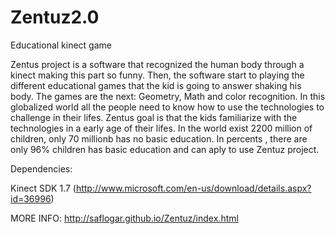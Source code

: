 # Zentuz2.0
Educational kinect game

Zentus project is a software that recognized the human body through a kinect making this part so funny. Then, the software start to playing the different educational games that the kid is going to answer shaking his body. The games are the next: Geometry, Math and color recognition. In this globalized world all the people need to know how to use the technologies to challenge in their lifes. Zentus goal is that the kids familiarize with the technologies in a early age of their lifes. In the world exist 2200 million of children, only 70 millionb has no basic education. In percents , there are only 96% children has basic education and can aply to use Zentuz project. 

Dependencies:

Kinect SDK 1.7 (http://www.microsoft.com/en-us/download/details.aspx?id=36996)

MORE INFO:
http://saflogar.github.io/Zentuz/index.html
